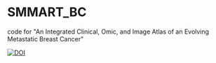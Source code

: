# SMMART_BC
code for "An Integrated Clinical, Omic, and Image Atlas of an Evolving Metastatic Breast Cancer"

[![DOI](https://zenodo.org/badge/423641660.svg)](https://zenodo.org/badge/latestdoi/423641660)

